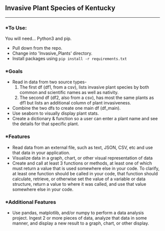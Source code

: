 ## Invasive Plant Species of Kentucky
***

### *To Use:

You will need... Python3 and pip.

- Pull down from the repo.
- Change into 'Invasive_Plants' directory.
- Install packages using `pip install -r requirements.txt`
    

### *Goals

 - Read in data from two source types-
    1. The first df (df1, from a csv), lists invasive plant species by both common and scientific names as well as nativity.
    2. The second df (df2, also from a csv), has most the same plants as df1 but lists an additional column of plant invasiveness. 
 - Combine the two dfs to create one main df (df_main).
 - Use seaborn to visually display plant stats.
 - Create a dictionary & function so a user can enter a plant name and see the details for that specific plant.
 
 


### *Features

 - Read data from an external file, such as text, JSON, CSV, etc and use that data in your application.
 - Visualize data in a graph, chart, or other visual representation of data
 - Create and call at least 3 functions or methods, at least one of which must return a value that is used 
 somewhere else in your code. To clarify, at least one function should be called in your code, that function 
 should calculate, retrieve, or otherwise set the value of a variable or data structure, return a value to 
 where it was called, and use that value somewhere else in your code.


### *Additional Features

 - Use pandas, matplotlib, and/or numpy to perform a data analysis project. Ingest 2 or more pieces of data, 
analyze that data in some manner, and display a new result to a graph, chart, or other display.